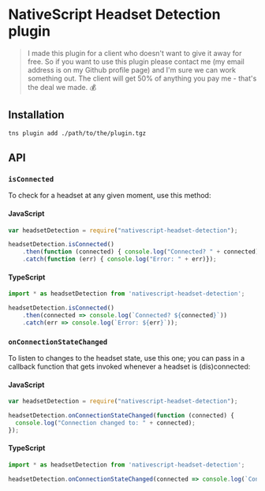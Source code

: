 # NativeScript Headset Detection plugin

> I made this plugin for a client who doesn't want to give it away for free. So if you want to use this plugin please contact me (my email address is on my Github profile page) and I'm sure we can work something out. The client will get 50% of anything you pay me - that's the deal we made. 💰

## Installation

```bash
tns plugin add ./path/to/the/plugin.tgz
```

## API

### `isConnected`
To check for a headset at any given moment, use this method:

#### JavaScript

```js
var headsetDetection = require("nativescript-headset-detection");

headsetDetection.isConnected()
    .then(function (connected) { console.log("Connected? " + connected); })
    .catch(function (err) { console.log("Error: " + err)});
```

#### TypeScript

```typescript
import * as headsetDetection from 'nativescript-headset-detection';

headsetDetection.isConnected()
    .then(connected => console.log(`Connected? ${connected}`))
    .catch(err => console.log(`Error: ${err}`));
```

### `onConnectionStateChanged`
To listen to changes to the headset state, use this one;
you can pass in a callback function that gets invoked whenever a headset is (dis)connected:

#### JavaScript

```js
var headsetDetection = require("nativescript-headset-detection");

headsetDetection.onConnectionStateChanged(function (connected) {
  console.log("Connection changed to: " + connected);
});
```

#### TypeScript

```typescript
import * as headsetDetection from 'nativescript-headset-detection';

headsetDetection.onConnectionStateChanged(connected => console.log(`Connection changed to: ${connected}`));
```
